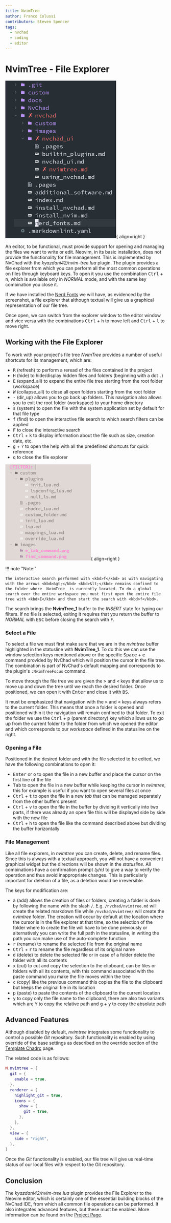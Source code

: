 ```yaml
---
title: NvimTree
author: Franco Colussi
contributors: Steven Spencer
tags:
  - nvchad
  - coding
  - editor
---
```


# NvimTree - File Explorer

![NvimTree](../images/nvimtree_basic.png){ align=right }

An editor, to be functional, must provide support for opening and managing the files we want to write or edit. Neovim, in its basic installation, does not provide the functionality for file management. This is implemented by NvChad with the _kyazdani42/nvim-tree.lua_ plugin. The plugin provides a file explorer from which you can perform all the most common operations on files through keyboard keys. To open it you use the combination <kbd>Ctrl</kbd> + <kbd>n</kbd>, which is available only in _NORMAL_ mode, and with the same key combination you close it.

If we have installed the [Nerd Fonts](../nerd_fonts.md) we will have, as evidenced by the screenshot, a file explorer that although textual will give us a graphical representation of our file tree.

Once open, we can switch from the explorer window to the editor window and vice versa with the combinations <kbd>Ctrl</kbd> + <kbd>h</kbd> to move left and <kbd>Ctrl</kbd> + <kbd>l</kbd> to move right.

## Working with the File Explorer

To work with your project's file tree _NvimTree_ provides a number of useful shortcuts for its management, which are:

- <kbd>R</kbd> (refresh) to perform a reread of the files contained in the project
- <kbd>H</kbd> (hide) to hide/display hidden files and folders (beginning with a dot `.`)
- <kbd>E</kbd> (expand_all) to expand the entire file tree starting from the root folder (workspace)
- <kbd>W</kbd> (collapse_all) to close all open folders starting from the root folder
- <kbd>-</kbd> (dir_up) allows you to go back up folders. This navigation also allows you to exit the root folder (workspace) to your home directory
- <kbd>s</kbd> (system) to open the file with the system application set by default for that file type
- <kbd>f</kbd> (find) to open the interactive file search to which search filters can be applied
- <kbd>F</kbd> to close the interactive search
- <kbd>Ctrl</kbd> + <kbd>k</kbd> to display information about the file such as size, creation date, etc.
- <kbd>g</kbd> + <kbd>?</kbd> to open the help with all the predefined shortcuts for quick reference
- <kbd>q</kbd> to close the file explorer

![Nvimtree Find](../images/nvimtree_find_filter.png){ align=right }

!!! note "Note:" 
    
    The interactive search performed with <kbd>f</kbd> as with navigating with the arrows <kbd>&gt;</kbd> <kbd>&lt;</kbd> remains confined to the folder where _NvimTree_ is currently located. To do a global search over the entire workspace you must first open the entire file tree with <kbd>E</kbd> and then start the search with <kbd>f</kbd>.

The search brings the **NvimTree_1** buffer to the _INSERT_ state for typing our filters. If no file is selected, exiting it requires that you return the buffer to _NORMAL_ with <kbd>ESC</kbd> before closing the search with <kbd>F</kbd>.

### Select a File

To select a file we must first make sure that we are in the _nvimtree_ buffer highlighted in the statusline with **NvimTree_1**. To do this we can use the window selection keys mentioned above or the specific <kbd>Space</kbd> + <kbd>e</kbd> command provided by NvChad which will position the cursor in the file tree. The combination is part of NvChad's default mapping and corresponds to the plugin's `:NvimTreeFocus` command.

To move through the file tree we are given the <kbd>&gt;</kbd> and <kbd>&lt;</kbd> keys that allow us to move up and down the tree until we reach the desired folder. Once positioned, we can open it with <kbd>Enter</kbd> and close it with <kbd>BS</kbd>.

It must be emphasized that navigation with the <kbd>&gt;</kbd> and <kbd>&lt;</kbd> keys always refers to the current folder. This means that once a folder is opened and positioned within it the navigation will remain confined to that folder. To exit the folder we use the <kbd>Ctrl</kbd> + <kbd>p</kbd> (parent directory) key which allows us to go up from the current folder to the folder from which we opened the editor and which corresponds to our _workspace_ defined in the statusline on the right.

### Opening a File

Positioned in the desired folder and with the file selected to be edited, we have the following combinations to open it:

- <kbd>Enter</kbd> or <kbd>o</kbd> to open the file in a new buffer and place the cursor on the first line of the file
- <kbd>Tab</kbd> to open the file in a new buffer while keeping the cursor in _nvimtree_, this for example is useful if you want to open several files at once
- <kbd>Ctrl</kbd> + <kbd>t</kbd> to open the file in a new _tab_ that can be managed separately from the other buffers present
- <kbd>Ctrl</kbd> + <kbd>v</kbd> to open the file in the buffer by dividing it vertically into two parts, if there was already an open file this will be displayed side by side with the new file
- <kbd>Ctrl</kbd> + <kbd>h</kbd> to open the file like the command described above but dividing the buffer horizontally

### File Management

Like all file explorers, in _nvimtree_ you can create, delete, and rename files. Since this is always with a textual approach, you will not have a convenient graphical widget but the directions will be shown in the _statusline_. All combinations have a confirmation prompt _(y/n)_ to give a way to verify the operation and thus avoid inappropriate changes. This is particularly important for deletion of a file, as a deletion would be irreversible.

The keys for modification are:

- <kbd>a</kbd> (add) allows the creation of files or folders, creating a folder is done by following the name with the slash `/`. E.g. `/nvchad/nvimtree.md` will create the related markdown file while `/nvchad/nvimtree/` will create the _nvimtree_ folder. The creation will occur by default at the location where the cursor is in the file explorer at that time, so the selection of the folder where to create the file will have to be done previously or alternatively you can write the full path in the statusline, in writing the path you can make use of the auto-complete function
- <kbd>r</kbd> (rename) to rename the selected file from the original name
- <kbd>Ctrl</kbd> + <kbd>r</kbd> to rename the file regardless of its original name
- <kbd>d</kbd> (delete) to delete the selected file or in case of a folder delete the folder with all its contents
- <kbd>x</kbd> (cut) to cut and copy the selection to the clipboard, can be files or folders with all its contents, with this command associated with the paste command you make the file moves within the tree
- <kbd>c</kbd> (copy) like the previous command this copies the file to the clipboard but keeps the original file in its location
- <kbd>p</kbd> (paste) to paste the contents of the clipboard to the current location
- <kbd>y</kbd> to copy only the file name to the clipboard, there are also two variants which are <kbd>Y</kbd> to copy the relative path and <kbd>g</kbd> + <kbd>y</kbd> to copy the absolute path

## Advanced Features

Although disabled by default, _nvimtree_ integrates some functionality to control a possible _Git_ repository. Such functionality is enabled by using override of the base settings as described on the override section of the [Template Chadrc](../template_chadrc.md) page.

The related code is as follows:

```lua
M.nvimtree = {
  git = {
    enable = true,
  },
  renderer = {
    highlight_git = true,
    icons = {
      show = {
        git = true,
      },
    },
  },
  view = {
    side = "right",
  },
}
```

Once the _Git_ functionality is enabled, our file tree will give us real-time status of our local files with respect to the Git repository.

## Conclusion

The _kyazdani42/nvim-tree.lua_ plugin provides the File Explorer to the Neovim editor, which is certainly one of the essential building blocks of the NvChad IDE, from which all common file operations can be performed. It also integrates advanced features, but these must be enabled. More information can be found on the [Project Page](https://github.com/kyazdani42/nvim-tree.lua).
